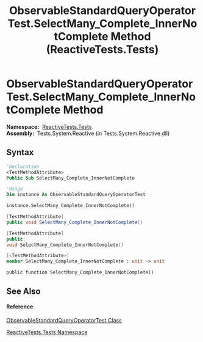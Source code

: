 ﻿---
title: ObservableStandardQueryOperatorTest.SelectMany_Complete_InnerNotComplete Method  (ReactiveTests.Tests)
TOCTitle: SelectMany_Complete_InnerNotComplete Method
ms:assetid: M:ReactiveTests.Tests.ObservableStandardQueryOperatorTest.SelectMany_Complete_InnerNotComplete
ms:mtpsurl: https://msdn.microsoft.com/en-us/library/reactivetests.tests.observablestandardqueryoperatortest.selectmany_complete_innernotcomplete(v=VS.103)
ms:contentKeyID: 36620606
ms.date: 06/28/2011
mtps_version: v=VS.103
f1_keywords:
- ReactiveTests.Tests.ObservableStandardQueryOperatorTest.SelectMany_Complete_InnerNotComplete
dev_langs:
- CSharp
- JScript
- VB
- FSharp
- c++
---

# ObservableStandardQueryOperatorTest.SelectMany\_Complete\_InnerNotComplete Method

**Namespace:**  [ReactiveTests.Tests](hh289046\(v=vs.103\).md)  
**Assembly:**  Tests.System.Reactive (in Tests.System.Reactive.dll)

## Syntax

``` vb
'Declaration
<TestMethodAttribute> _
Public Sub SelectMany_Complete_InnerNotComplete
```

``` vb
'Usage
Dim instance As ObservableStandardQueryOperatorTest

instance.SelectMany_Complete_InnerNotComplete()
```

``` csharp
[TestMethodAttribute]
public void SelectMany_Complete_InnerNotComplete()
```

``` c++
[TestMethodAttribute]
public:
void SelectMany_Complete_InnerNotComplete()
```

``` fsharp
[<TestMethodAttribute>]
member SelectMany_Complete_InnerNotComplete : unit -> unit 
```

``` jscript
public function SelectMany_Complete_InnerNotComplete()
```

## See Also

#### Reference

[ObservableStandardQueryOperatorTest Class](hh288944\(v=vs.103\).md)

[ReactiveTests.Tests Namespace](hh289046\(v=vs.103\).md)

